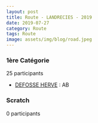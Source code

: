 ```yaml
---
layout: post
title: Route - LANDRECIES - 2019
date: 2019-07-27
category: Route
tags: Route
image: assets/img/blog/road.jpeg
---
```


### 1ère Catégorie
25 participants
- [DEFOSSE HERVE](https://teamspecializedlille.github.io/coureurs/defosseherve) : AB

### Scratch
0 participants
